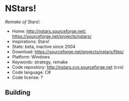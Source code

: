 # NStars!

_Remake of Stars!._

- Home: http://nstars.sourceforge.net/, https://sourceforge.net/projects/nstars/
- Inspirations: Stars!
- State: beta, inactive since 2004
- Download: https://sourceforge.net/projects/nstars/files/
- Platform: Windows
- Keywords: strategy, remake
- Code repository: http://nstars.cvs.sourceforge.net (cvs)
- Code language: C#
- Code license: ?

## Building
